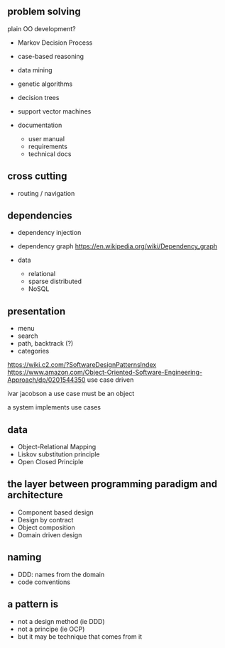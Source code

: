 
## problem solving

plain OO development?

* Markov Decision Process
* case-based reasoning
* data mining
* genetic algorithms
* decision trees
* support vector machines

* documentation
  * user manual
  * requirements
  * technical docs

## cross cutting

* routing / navigation

## dependencies
* dependency injection
* dependency graph https://en.wikipedia.org/wiki/Dependency_graph

* data
  * relational
  * sparse distributed
  * NoSQL

## presentation

* menu
* search
* path, backtrack (?)
* categories

https://wiki.c2.com/?SoftwareDesignPatternsIndex
https://www.amazon.com/Object-Oriented-Software-Engineering-Approach/dp/0201544350
use case driven

ivar jacobson
    a use case must be an object

a system implements use cases

## data
* Object-Relational Mapping
* Liskov substitution principle
* Open Closed Principle

## the layer between programming paradigm and architecture
* Component based design
* Design by contract
* Object composition
* Domain driven design

## naming

* DDD: names from the domain
* code conventions

## a pattern is

* not a design method (ie DDD)
* not a principe (ie OCP)
* but it may be technique that comes from it


